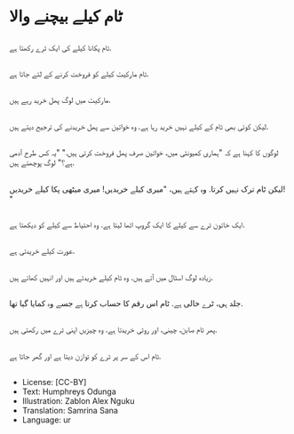 # ٹام کیلے بیچنے والا

##
ٹام پکانا کیلے کی ایک ٹرے رکھتا ہے.

##
ٹام مارکیٹ کیلے کو فروخت کرنے کے لئے جاتا ہے.

##
مارکیٹ میں لوگ پھل خرید رہے ہیں.

##
لیکن کوئی بھی ٹام کے کیلے نہیں خرید رہا ہے. وہ خواتین سے پھل خریدنے کی ترجیح دیتے ہیں.

##
لوگوں کا کہنا ہے کہ "ہماری کمیونٹی میں، خواتین صرف پھل فروخت کرتی ہیں." "یہ کس طرح آدمی ہے؟" لوگ پوچھتے ہیں.

##
لیکن ٹام ترک نہیں کرتا. وہ کہتے ہیں، "میری کیلے خریدیں! میری میٹھی پکا کیلے خریدیں! "

##
ایک خاتون ٹرے سے کیلے کا ایک گروپ اٹھا لیتا ہے. وہ احتیاط سے کیلے کو دیکھتا ہے.

##
عورت کیلے خریدتی ہے.

##
زیادہ لوگ اسٹال میں آتے ہیں. وہ ٹام کیلے خریدتے ہیں اور انہیں کھاتے ہیں.

##
جلد ہی، ٹرے خالی ہے. ٹام اس رقم کا حساب کرتا ہے جسے وہ کمایا گیا تھا.

##
پھر ٹام صابن، چینی، اور روٹی خریدتا ہے. وہ چیزیں اپنی ٹرے میں رکھتی ہیں.

##
ٹام اس کے سر پر ٹرے کو توازن دیتا ہے اور گھر جاتا ہے.

##
* License: [CC-BY]
* Text: Humphreys Odunga
* Illustration: Zablon Alex Nguku
* Translation: Samrina Sana
* Language: ur
